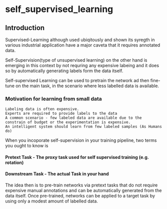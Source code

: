 # self_supervised_learning

## Introduction

Supervised-Learning although used ubiqitously and shown its syregth in various industrial application have a major caveta that it requires annotated data.

Self-Supervision(type of unsupervised learning) on the other hand is emerging in this context by not requring any expensive labeing and it does so by automatically generating labels form the data itself.

Self-supervised Learning can be used to pretrain the network ad then fine-tune on the main task, in the scenario where less labelled data is available. 
### Motivation for learning from small data
    Labeling data is often expensive.
    Experts are required to provide labels to the data
    A common scenario - few labeled data are available due to the constrain of budget or the experimentation is expensive.
    An intelligent system should learn from few labeled samples (As Humans do)

When you incoporate self-supervision in your training pipeline, two terms you ought to know is
#### Pretext Task - The proxy task used for self supervised training (e.g. rotation)
#### Downstream Task - The actual Task in your hand

The idea then is to pre-train networks via pretext tasks that do not require expensive manual annotations and can be automatically generated from the data itself. Once pre-trained, networks can be applied to a target task by using only a modest amount of labelled data.
